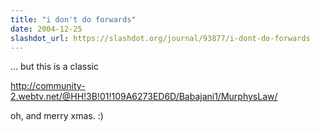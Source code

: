 ```yaml
---
title: "i don't do forwards"
date: 2004-12-25
slashdot_url: https://slashdot.org/journal/93877/i-dont-do-forwards
---
```


<p>... but this is a classic</p>
<p><a href="http://community-2.webtv.net/@HH!3B!01!109A6273ED6D/Babajani1/MurphysLaw/">http://community-2.webtv.net/@HH!3B!01!109A6273ED6D/Babajani1/MurphysLaw/</a></p>
<p>oh, and merry xmas.<nobr> </nobr>:)</p>

